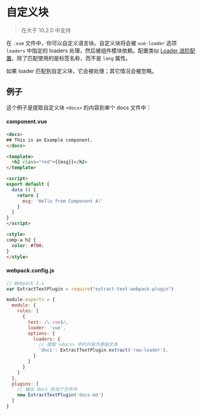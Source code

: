 # 自定义块

> 在大于 10.2.0 中支持

在 `.vue` 文件中，你可以自定义语言块。自定义块将会被 `vue-loader` 选项 `loaders` 中指定的 loaders 处理，然后被组件模块依赖。配置类似 [Loader 进阶配置](../configurations/advanced.md)，除了匹配使用的是标签名称，而不是 `lang` 属性。

如果 loader 匹配到自定义块，它会被处理；其它情况会被忽略。

## 例子

这个例子是提取自定义块 `<docs>` 的内容到单个 docs 文件中：

#### component.vue

``` html
<docs>
## This is an Example component.
</docs>

<template>
  <h2 class="red">{{msg}}</h2>
</template>

<script>
export default {
  data () {
    return {
      msg: 'Hello from Component A!'
    }
  }
}
</script>

<style>
comp-a h2 {
  color: #f00;
}
</style>
```

#### webpack.config.js

``` js
// Webpack 2.x
var ExtractTextPlugin = require("extract-text-webpack-plugin")

module.exports = {
  module: {
    rules: [
      {
        test: /\.vue$/,
        loader: 'vue',
        options: {
          loaders: {
            // 提取 <docs> 中的内容为原始文本
            'docs': ExtractTextPlugin.extract('raw-loader'),
          }
        }
      }
    ]
  },
  plugins: [
    // 输出 docs 到当个文件中
    new ExtractTextPlugin('docs.md')
  ]
}
```
